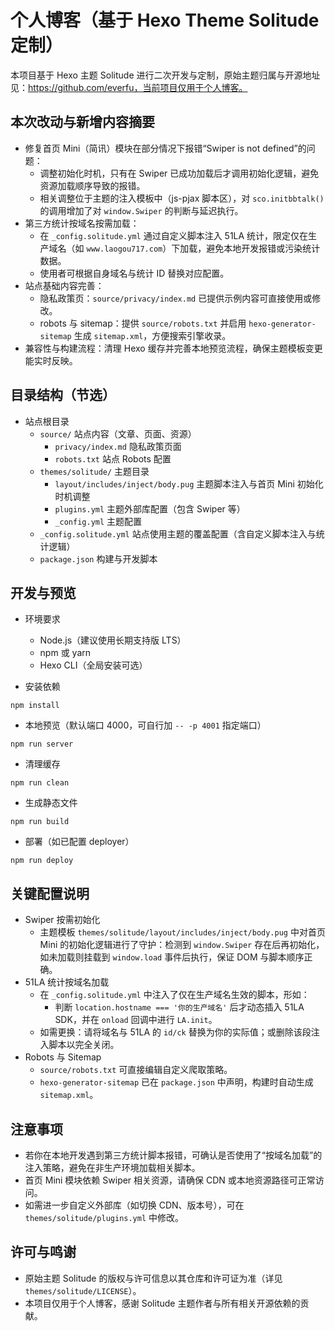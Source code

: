 # 个人博客（基于 Hexo Theme Solitude 定制）

本项目基于 Hexo 主题 Solitude 进行二次开发与定制，原始主题归属与开源地址见：https://github.com/everfu，当前项目仅用于个人博客。 

## 本次改动与新增内容摘要

- 修复首页 Mini（简讯）模块在部分情况下报错“Swiper is not defined”的问题：
  - 调整初始化时机，只有在 Swiper 已成功加载后才调用初始化逻辑，避免资源加载顺序导致的报错。
  - 相关调整位于主题的注入模板中（js-pjax 脚本区），对 `sco.initbbtalk()` 的调用增加了对 `window.Swiper` 的判断与延迟执行。
- 第三方统计按域名按需加载：
  - 在 `_config.solitude.yml` 通过自定义脚本注入 51LA 统计，限定仅在生产域名（如 `www.laogou717.com`）下加载，避免本地开发报错或污染统计数据。
  - 使用者可根据自身域名与统计 ID 替换对应配置。
- 站点基础内容完善：
  - 隐私政策页：`source/privacy/index.md` 已提供示例内容可直接使用或修改。
  - robots 与 sitemap：提供 `source/robots.txt` 并启用 `hexo-generator-sitemap` 生成 `sitemap.xml`，方便搜索引擎收录。
- 兼容性与构建流程：清理 Hexo 缓存并完善本地预览流程，确保主题模板变更能实时反映。

## 目录结构（节选）

- 站点根目录
  - `source/` 站点内容（文章、页面、资源）
    - `privacy/index.md` 隐私政策页面
    - `robots.txt` 站点 Robots 配置
  - `themes/solitude/` 主题目录
    - `layout/includes/inject/body.pug` 主题脚本注入与首页 Mini 初始化时机调整
    - `plugins.yml` 主题外部库配置（包含 Swiper 等）
    - `_config.yml` 主题配置
  - `_config.solitude.yml` 站点使用主题的覆盖配置（含自定义脚本注入与统计逻辑）
  - `package.json` 构建与开发脚本

## 开发与预览

- 环境要求
  - Node.js（建议使用长期支持版 LTS）
  - npm 或 yarn
  - Hexo CLI（全局安装可选）

- 安装依赖

```
npm install
```

- 本地预览（默认端口 4000，可自行加 `-- -p 4001` 指定端口）

```
npm run server
```

- 清理缓存

```
npm run clean
```

- 生成静态文件

```
npm run build
```

- 部署（如已配置 deployer）

```
npm run deploy
```

## 关键配置说明

- Swiper 按需初始化
  - 主题模板 `themes/solitude/layout/includes/inject/body.pug` 中对首页 Mini 的初始化逻辑进行了守护：检测到 `window.Swiper` 存在后再初始化，如未加载则挂载到 `window.load` 事件后执行，保证 DOM 与脚本顺序正确。
- 51LA 统计按域名加载
  - 在 `_config.solitude.yml` 中注入了仅在生产域名生效的脚本，形如：
    - 判断 `location.hostname === '你的生产域名'` 后才动态插入 51LA SDK，并在 `onload` 回调中进行 `LA.init`。
  - 如需更换：请将域名与 51LA 的 `id/ck` 替换为你的实际值；或删除该段注入脚本以完全关闭。
- Robots 与 Sitemap
  - `source/robots.txt` 可直接编辑自定义爬取策略。
  - `hexo-generator-sitemap` 已在 `package.json` 中声明，构建时自动生成 `sitemap.xml`。

## 注意事项

- 若你在本地开发遇到第三方统计脚本报错，可确认是否使用了“按域名加载”的注入策略，避免在非生产环境加载相关脚本。
- 首页 Mini 模块依赖 Swiper 相关资源，请确保 CDN 或本地资源路径可正常访问。
- 如需进一步自定义外部库（如切换 CDN、版本号），可在 `themes/solitude/plugins.yml` 中修改。

## 许可与鸣谢

- 原始主题 Solitude 的版权与许可信息以其仓库和许可证为准（详见 `themes/solitude/LICENSE`）。
- 本项目仅用于个人博客，感谢 Solitude 主题作者与所有相关开源依赖的贡献。
